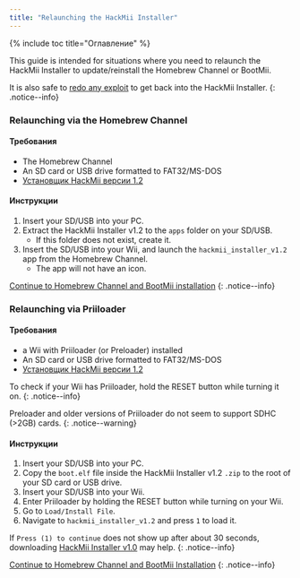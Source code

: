 ```yaml
---
title: "Relaunching the HackMii Installer"
---
```


{% include toc title="Оглавление" %}

This guide is intended for situations where you need to relaunch the HackMii Installer to update/reinstall the Homebrew Channel or BootMii.

It is also safe to [redo any exploit](get-started) to get back into the HackMii Installer.
{: .notice--info}

### Relaunching via the Homebrew Channel

#### Требования

* The Homebrew Channel
* An SD card or USB drive formatted to FAT32/MS-DOS
* [Установщик HackMii версии 1.2](https://bootmii.org/download/)

#### Инструкции

1. Insert your SD/USB into your PC.
1. Extract the HackMii Installer v1.2 to the `apps` folder on your SD/USB.
    + If this folder does not exist, create it.
1. Insert the SD/USB into your Wii, and launch the `hackmii_installer_v1.2` app from the Homebrew Channel.
    + The app will not have an icon.

[Continue to Homebrew Channel and BootMii installation](hbc)
{: .notice--info}

### Relaunching via Priiloader

#### Требования
* a Wii with Priiloader (or Preloader) installed
* An SD card or USB drive formatted to FAT32/MS-DOS
* [Установщик HackMii версии 1.2](https://bootmii.org/download/)

To check if your Wii has Priiloader, hold the RESET button while turning it on.
{: .notice--info}

Preloader and older versions of Priiloader do not seem to support SDHC (>2GB) cards.
{: .notice--warning}

#### Инструкции

1. Insert your SD/USB into your PC.
1. Copy the `boot.elf` file inside the HackMii Installer v1.2 `.zip` to the root of your SD card or USB drive.
1. Insert your SD/USB into your Wii.
1. Enter Priiloader by holding the RESET button while turning on your Wii.
1. Go to `Load/Install File`.
1. Navigate to `hackmii_installer_v1.2` and press `1` to load it.

If `Press (1) to continue` does not show up after about 30 seconds, downloading [HackMii Installer v1.0](https://bootmii.org/download/) may help.
{: .notice--info}

[Continue to Homebrew Channel and BootMii Installation](hbc)
{: .notice--info}
